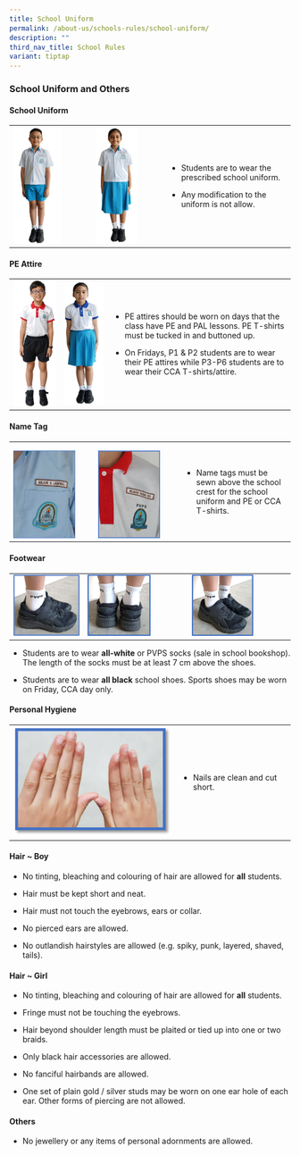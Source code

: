 ```yaml
---
title: School Uniform
permalink: /about-us/schools-rules/school-uniform/
description: ""
third_nav_title: School Rules
variant: tiptap
---
```

<h3>School Uniform and Others</h3>
<h4>School Uniform</h4>
<table>
<tbody>
<tr>
<td rowspan="1" colspan="1">
<div class="isomer-image-wrapper">
<img style="width: 65%;" height="auto" width="100%" src="/images/About%20Us/School%20Uniform%20and%20Others/Uniform_Boy.jpg">
</div>
</td>
<td rowspan="1" colspan="1">
<div class="isomer-image-wrapper">
<img style="width: 65%;" height="auto" width="100%" src="/images/About%20Us/School%20Uniform%20and%20Others/Uniform_Girl.jpg">
</div>
</td>
<td rowspan="1" colspan="1">
<ul data-tight="true" class="tight">
<li>
<p>Students are to wear the prescribed school uniform.</p>
</li>
<li>
<p>Any modification to the uniform is not allow.</p>
</li>
</ul>
</td>
</tr>
</tbody>
</table>
<h4>PE Attire</h4>
<table>
<tbody>
<tr>
<td rowspan="1" colspan="1">
<div class="isomer-image-wrapper">
<img style="width: 100%" height="auto" width="100%" src="/images/About%20Us/School%20Uniform%20and%20Others/PE_Boy.jpg">
</div>
</td>
<td rowspan="1" colspan="1">
<div class="isomer-image-wrapper">
<img style="width: 100%" height="auto" width="100%" src="/images/About%20Us/School%20Uniform%20and%20Others/PE-Girl.jpg">
</div>
</td>
<td rowspan="1" colspan="1">
<ul data-tight="true" class="tight">
<li>
<p>PE attires should be worn on days that the class have PE and PAL lessons.
PE T-shirts must be tucked in and buttoned up.</p>
</li>
<li>
<p>On Fridays, P1 &amp; P2 students are to wear their PE attires while P3-P6
students are to wear their CCA T-shirts/attire.</p>
</li>
</ul>
</td>
</tr>
</tbody>
</table>
<h4>Name Tag</h4>
<table>
<tbody>
<tr>
<td rowspan="1" colspan="1">
<p></p>
<div class="isomer-image-wrapper">
<img style="width: 80%;" height="auto" width="100%" alt="" src="/images/uniform.jpg">
</div>
</td>
<td rowspan="1" colspan="1">
<p></p>
<div class="isomer-image-wrapper">
<img style="width: 80%;" height="auto" width="100%" alt="" src="/images/PE.jpg">
</div>
</td>
<td rowspan="1" colspan="1">
<ul data-tight="true" class="tight">
<li>
<p>Name tags must be sewn above the school crest for the school uniform and
PE or CCA T-shirts.</p>
</li>
</ul>
</td>
</tr>
</tbody>
</table>
<h4>Footwear</h4>
<table>
<tbody>
<tr>
<td rowspan="1" colspan="1">
<div class="isomer-image-wrapper">
<img style="width: 100%" height="auto" width="100%" src="/images/About%20Us/School%20Uniform%20and%20Others/Footwear_1.png">
</div>
</td>
<td rowspan="1" colspan="1">
<div class="isomer-image-wrapper">
<img style="width: 65%;" height="auto" width="100%" src="/images/About%20Us/School%20Uniform%20and%20Others/Footwear_2.png">
</div>
</td>
<td rowspan="1" colspan="1">
<div class="isomer-image-wrapper">
<img style="width: 65%;" height="auto" width="100%" src="/images/About%20Us/School%20Uniform%20and%20Others/Footwear_3.png">
</div>
</td>
</tr>
</tbody>
</table>
<ul data-tight="true" class="tight">
<li>
<p>Students are to wear <strong>all-white</strong> or PVPS socks (sale in school
bookshop). The length of the socks must be at least 7 cm above the shoes.</p>
</li>
<li>
<p>Students are to wear&nbsp;<strong>all black</strong>&nbsp;school shoes.
Sports shoes may be worn on Friday, CCA day only.</p>
</li>
</ul>
<h4>Personal Hygiene</h4>
<table>
<tbody>
<tr>
<td rowspan="1" colspan="1">
<div class="isomer-image-wrapper">
<img style="width: 100%" height="auto" width="100%" src="/images/About%20Us/School%20Uniform%20and%20Others/Personal%20Hygiene.png">
</div>
</td>
<td rowspan="1" colspan="1">
<ul data-tight="true" class="tight">
<li>
<p>Nails are clean and cut short.</p>
</li>
</ul>
</td>
</tr>
</tbody>
</table>
<h4>Hair ~ Boy</h4>
<ul data-tight="true" class="tight">
<li>
<p>No tinting, bleaching and colouring of hair are allowed for&nbsp;<strong>all</strong>&nbsp;students.</p>
</li>
<li>
<p>Hair must be kept short and neat.</p>
</li>
<li>
<p>Hair must not touch the eyebrows, ears or collar.</p>
</li>
<li>
<p>No pierced ears are allowed.</p>
</li>
<li>
<p>No outlandish hairstyles are allowed&nbsp;(e.g. spiky, punk, layered,
shaved, tails).</p>
</li>
</ul>
<h4>Hair ~ Girl</h4>
<ul data-tight="true" class="tight">
<li>
<p>No tinting, bleaching and colouring of hair are allowed for&nbsp;<strong>all</strong> students.</p>
</li>
<li>
<p>Fringe must not be touching the eyebrows.</p>
</li>
<li>
<p>Hair beyond shoulder length must be plaited or tied up into one or two
braids.</p>
</li>
<li>
<p>Only black hair accessories are allowed.</p>
</li>
<li>
<p>No fanciful hairbands are allowed.</p>
</li>
<li>
<p>One set of plain gold / silver studs may be worn on one ear hole of each
ear. Other forms of piercing are not allowed.</p>
</li>
</ul>
<h4>Others</h4>
<ul data-tight="true" class="tight">
<li>
<p>No jewellery or any items of personal adornments are allowed.</p>
</li>
</ul>
<p></p>